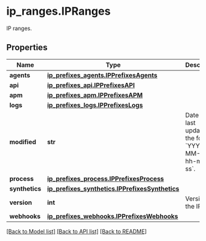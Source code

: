 # ip_ranges.IPRanges

IP ranges.
## Properties
Name | Type | Description | Notes
------------ | ------------- | ------------- | -------------
**agents** | [**ip_prefixes_agents.IPPrefixesAgents**](IPPrefixesAgents.md) |  | [optional] 
**api** | [**ip_prefixes_api.IPPrefixesAPI**](IPPrefixesAPI.md) |  | [optional] 
**apm** | [**ip_prefixes_apm.IPPrefixesAPM**](IPPrefixesAPM.md) |  | [optional] 
**logs** | [**ip_prefixes_logs.IPPrefixesLogs**](IPPrefixesLogs.md) |  | [optional] 
**modified** | **str** | Date when last updated, in the form &#x60;YYYY-MM-DD-hh-mm-ss&#x60;. | [optional] 
**process** | [**ip_prefixes_process.IPPrefixesProcess**](IPPrefixesProcess.md) |  | [optional] 
**synthetics** | [**ip_prefixes_synthetics.IPPrefixesSynthetics**](IPPrefixesSynthetics.md) |  | [optional] 
**version** | **int** | Version of the IP list. | [optional] 
**webhooks** | [**ip_prefixes_webhooks.IPPrefixesWebhooks**](IPPrefixesWebhooks.md) |  | [optional] 

[[Back to Model list]](../README.md#documentation-for-models) [[Back to API list]](../README.md#documentation-for-api-endpoints) [[Back to README]](../README.md)


